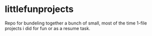 # littlefunprojects
Repo for bundeling together a bunch of small, most of the time 1-file projects i did for fun or as a resume task.
